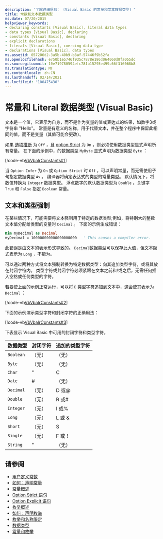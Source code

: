 ```yaml
---
description: '了解详细信息： (Visual Basic 的常量和文本数据类型) '
title: 常数和文本数据类型
ms.date: 07/20/2015
helpviewer_keywords:
- declaring constants [Visual Basic], literal data types
- data types [Visual Basic], declaring
- constants [Visual Basic], declaring
- explicit declarations
- literals [Visual Basic], coercing data type
- declarations [Visual Basic], data types
ms.assetid: 057206d2-3a5b-40b9-b3af-57446f9b52fa
ms.openlocfilehash: e750b1e5746f935c7878e186d064060d0fa055dc
ms.sourcegitcommit: 10e719780594efc781b15295e499c66f316068b8
ms.translationtype: MT
ms.contentlocale: zh-CN
ms.lasthandoff: 02/14/2021
ms.locfileid: "100475430"
---
```

# <a name="constant-and-literal-data-types-visual-basic"></a>常量和 Literal 数据类型 (Visual Basic)

文本是一个值，它表示为自身，而不是作为变量的值或表达式的结果，如数字3或字符串 "Hello"。 常量是有意义的名称，用于代替文本，并在整个程序中保留此相同的值，而不是变量（其值可能会更改）。  
  
 如果 [选项推断](../../../language-reference/statements/option-infer-statement.md) 为 `Off` ，且 [option Strict](../../../language-reference/statements/option-strict-statement.md) 为 `On` ，则必须使用数据类型显式声明所有常量。 在下面的示例中，的数据类型 `MyByte` 显式声明为数据类型 `Byte` ：  
  
 [!code-vb[VbVbalrConstants#1](~/samples/snippets/visualbasic/VS_Snippets_VBCSharp/VbVbalrConstants/VB/Class1.vb#1)]  
  
 当 `Option Infer` 为 `On` 或 `Option Strict` 时 `Off` ，可以声明常量，而无需使用子句指定数据类型 `As` 。 编译器将确定表达式的类型的常量类型。 默认情况下，将数值转换为 `Integer` 数据类型。 浮点数字的默认数据类型为 `Double` ，关键字 `True` 和 `False` 指定 `Boolean` 常量。  
  
## <a name="literals-and-type-coercion"></a>文本和类型强制  

 在某些情况下，可能需要将文本强制用于特定的数据类型;例如，将特别大的整数文本值分配给类型的变量时 `Decimal` 。 下面的示例生成错误：  
  
```vb  
Dim myDecimal as Decimal  
myDecimal = 100000000000000000000   ' This causes a compiler error.  
```  
  
 此错误是由文本的表示形式导致的。 `Decimal`数据类型可以保存此大值，但文本隐式表示为 `Long` ，不能为。  
  
 可以通过两种方式将文本强制转换为特定数据类型：向其追加类型字符，或将其放在封闭字符内。 类型字符或封闭字符必须紧跟在文本之前和/或之后，无需任何插入空格或任何类型的字符。  
  
 若要使上面的示例正常运行，可以将 `D` 类型字符追加到文本中，这会使其表示为 `Decimal` ：  
  
 [!code-vb[VbVbalrConstants#2](~/samples/snippets/visualbasic/VS_Snippets_VBCSharp/VbVbalrConstants/VB/Class1.vb#2)]  
  
 下面的示例演示类型字符和封闭字符的正确用法：  
  
 [!code-vb[VbVbalrConstants#3](~/samples/snippets/visualbasic/VS_Snippets_VBCSharp/VbVbalrConstants/VB/Class1.vb#3)]  
  
 下表显示 Visual Basic 中可用的封闭字符和类型字符。  
  
|数据类型|封闭字符|追加的类型字符|  
|---|---|---|  
|`Boolean`|（无）|（无）|  
|`Byte`|（无）|（无）|  
|`Char`|"|C|  
|`Date`|#|（无）|  
|`Decimal`|（无）|D 或@|  
|`Double`|（无）|R 或#|  
|`Integer`|（无）|I 或%|  
|`Long`|（无）|L 或 &|  
|`Short`|（无）|S|  
|`Single`|（无）|F 或！|  
|`String`|"|（无）|  
  
## <a name="see-also"></a>请参阅

- [用户定义常数](user-defined-constants.md)
- [如何：声明常量](how-to-declare-a-constant.md)
- [常量概述](constants-overview.md)
- [Option Strict 语句](../../../language-reference/statements/option-strict-statement.md)
- [Option Explicit 语句](../../../language-reference/statements/option-explicit-statement.md)
- [枚举概述](enumerations-overview.md)
- [如何：声明枚举](how-to-declare-enumerations.md)
- [枚举和名称限定](enumerations-and-name-qualification.md)
- [数据类型](../../../language-reference/data-types/index.md)
- [常量和枚举](../../../language-reference/constants-and-enumerations.md)
